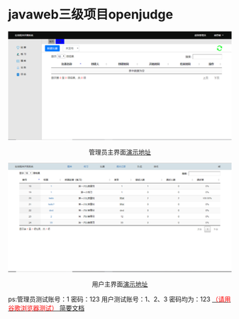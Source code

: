 # javaweb三级项目openjudge
<img src="/demo-picture/管理员主界面.PNG" />
<p align="center">管理员主界面<a href="http://106.13.44.33:8080/openJudge/sup">演示地址</a></p>
<img src="/demo-picture/用户主界面.PNG" />
<p align="center">用户主界面<a href="http://106.13.44.33:8080/openJudge/user">演示地址</a></p> 
ps:管理员测试账号：1 密码：123  用户测试账号：1、2、3 密码均为：123
<a href="/docs/课程设计报告熊思敏150104010145.docx"><font color="red">（请用谷歌浏览器测试）</font>  简要文档</a>
